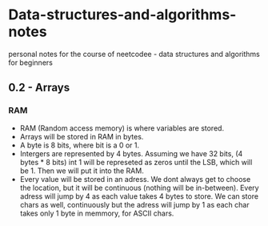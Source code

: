 # Data-structures-and-algorithms-notes
personal notes for the course of neetcodee - data structures and algorithms for beginners
## 0.2 - Arrays
### RAM
* RAM (Random access memory) is where variables are stored.
* Arrays will be stored in RAM in bytes. 
* A byte is 8 bits, where bit is a 0 or 1.
* Intergers are represented by 4 bytes.
Assuming we have 32 bits, (4 bytes * 8 bits) int 1 will be represeted as zeros until the LSB, which will be 1. Then we will put it into the RAM.
* Every value will be stored in an adress. We dont always get to choose the location, but it will be continuous (nothing will be in-between). Every adress will jump by 4 as each value takes 4 bytes to store.
We can store chars as well, continuously but the adress will jump by 1 as each char takes only 1 byte in memmory, for ASCII chars.
